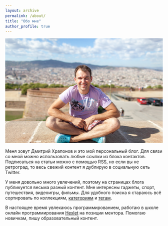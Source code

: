 ```yaml
---
layout: archive
permalink: /about/
title: "Обо мне"
author_profile: true
---
```


![](/assets/images/about/dk.jpg)

Меня зовут Дмитрий Храпонов и это мой персональный блог. Для связи со мной можно использовать любые ссылки из блока контактов. Подписаться на статьи можно с помощью RSS, но если вы не ретроград, то весь свежий контент я дублирую в социальную сеть Twitter.

У меня довольно много увлечений, поэтому на страницах блога публикуется весьма разный контент. Мне интересны гаджеты, спорт, путешествия, видеоигры, фильмы. Для удобного поиска я стараюсь всё сортировать по коллекциям, [категориям](/categories/) и [тегам](/tags/).

В настоящее время увлекаюсь программированием, работаю в школе онлайн программирования [Hexlet](https://ru.hexlet.io/my) на позиции ментора. Помогаю новичкам, пишу образовательный контент.

